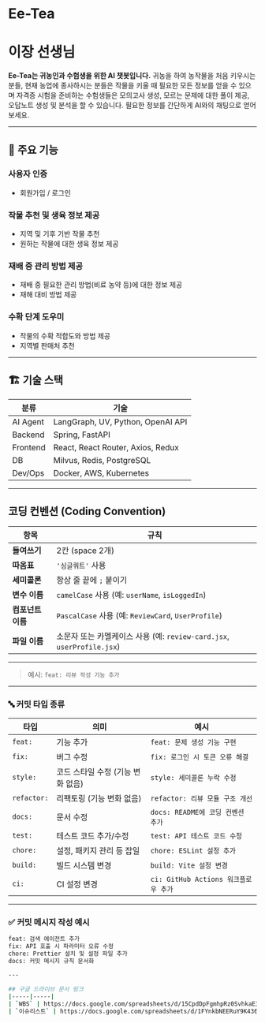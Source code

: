 # Ee-Tea
# 이장 선생님

**Ee-Tea는 귀농인과 수험생을 위한 AI 챗봇입니다.**
  귀농을 하여 농작물을 처음 키우시는 분들, 현재 농업에 종사하시는 분들은 작물을 키울 때 필요한 모든 정보를 얻을 수 있으며
  자격증 시험을 준비하는 수험생들은 모의고사 생성, 모르는 문제에 대한 풀이 제공, 오답노트 생성 및 분석을 할 수 있습니다.
  필요한 정보를 간단하게 AI와의 채팅으로 얻어보세요.

---

## 🧩 주요 기능

### 사용자 인증
- 회원가입 / 로그인

### 작물 추천 및 생육 정보 제공
- 지역 및 기후 기반 작물 추천
- 원하는 작물에 대한 생육 정보 제공

### 재배 중 관리 방법 제공
- 재배 중 필요한 관리 방법(비료 농약 등)에 대한 정보 제공
- 재해 대비 방법 제공

### 수확 단계 도우미
- 작물의 수확 적합도와 방법 제공
- 지역별 판매처 추천



---

## 🏗️ 기술 스택

| 분류 | 기술 |
|------|------|
| AI Agent | LangGraph, UV, Python, OpenAI API |
| Backend | Spring, FastAPI |
| Frontend | React, React Router, Axios, Redux |
| DB | Milvus, Redis, PostgreSQL |
| Dev/Ops | Docker, AWS, Kubernetes |


---

##  코딩 컨벤션 (Coding Convention)

| 항목 | 규칙 |
|------|------|
| **들여쓰기** | 2칸 (space 2개) |
| **따옴표** | `'싱글쿼트'` 사용 |
| **세미콜론** | 항상 줄 끝에 `;` 붙이기 |
| **변수 이름** | `camelCase` 사용 (예: `userName`, `isLoggedIn`) |
| **컴포넌트 이름** | `PascalCase` 사용 (예: `ReviewCard`, `UserProfile`) |
| **파일 이름** | 소문자 또는 카멜케이스 사용 (예: `review-card.jsx`, `userProfile.jsx`) |

---


> 예시: `feat: 리뷰 작성 기능 추가`

---

### 🔤 커밋 타입 종류

| 타입 | 의미 | 예시 |
|------|------|------|
| `feat:` | 기능 추가 | `feat: 문제 생성 기능 구현` |
| `fix:` | 버그 수정 | `fix: 로그인 시 토큰 오류 해결` |
| `style:` | 코드 스타일 수정 (기능 변화 없음) | `style: 세미콜론 누락 수정` |
| `refactor:` | 리팩토링 (기능 변화 없음) | `refactor: 리뷰 모듈 구조 개선` |
| `docs:` | 문서 수정 | `docs: README에 코딩 컨벤션 추가` |
| `test:` | 테스트 코드 추가/수정 | `test: API 테스트 코드 수정` |
| `chore:` | 설정, 패키지 관리 등 잡일 | `chore: ESLint 설정 추가` |
| `build:` | 빌드 시스템 변경 | `build: Vite 설정 변경` |
| `ci:` | CI 설정 변경 | `ci: GitHub Actions 워크플로우 추가` |

---

### ✅ 커밋 메시지 작성 예시

```bash
feat: 검색 에이전트 추가
fix: API 호출 시 파라미터 오류 수정
chore: Prettier 설치 및 설정 파일 추가
docs: 커밋 메시지 규칙 문서화

---

## 구글 드라이브 문서 링크
|-----|-----|
| `WBS` | https://docs.google.com/spreadsheets/d/15CpdDpFgmhpRz0SvhkaE3jrHX7b2lLZL/edit?gid=10265153#gid=10265153 |
| `이슈리스트` | https://docs.google.com/spreadsheets/d/1FYnkbNEERuY9K436zcLwGOSl8Z7tKNhx/edit?gid=575308982#gid=575308982 |
